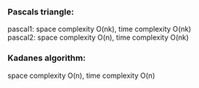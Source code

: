 <h3>Pascals triangle:</h3> 
pascal1: space complexity O(nk), time complexity O(nk)<br>
pascal2: space complexity O(n), time complexity O(nk)

<h3>Kadanes algorithm:</h3> space complexity O(n), time complexity O(n)


